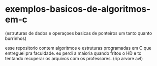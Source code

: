 # exemplos-basicos-de-algoritmos-em-c
(estruturas de dados e operaçoes basicas de ponteiros um tanto quanto burrinhos)

esse repositorio contem algoritmos e estruturas programadas em C que entreguei pra faculdade.
eu perdi a maioria quando fritou o HD e to tentando recuperar os arquivos com os professores. (rip arvore avl)
